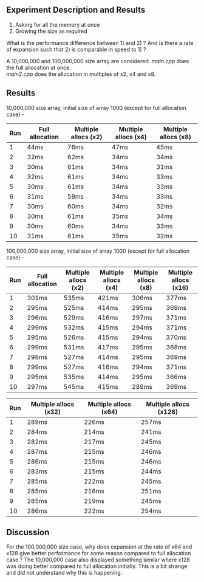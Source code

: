 ## Experiment Description and Results

1) Asking for all the memory at once
2) Growing the size as required

What is the performance difference between 1) and 2) ? And is there a rate of expansion such that 2)
is comparable in speed to 1) ?

A 10,000,000 and 100,000,000 size array are considered. _main.cpp_ does the full allocation at once.  
_main2.cpp_ does the allocation in multiples of x2, x4 and x8.

## Results

10,000,000 size array, initial size of array 1000 (except for full allocation case) -

| Run | Full allocation | Multiple  allocs (x2) | Multiple allocs (x4) | Multiple allocs (x8) |
|-----|-----------------|-----------------------|----------------------|----------------------|
| 1   | 44ms            | 76ms                  | 47ms                 | 45ms                 |
| 2   | 32ms            | 62ms                  | 34ms                 | 34ms                 |
| 3   | 30ms            | 61ms                  | 34ms                 | 31ms                 |
| 4   | 32ms            | 61ms                  | 34ms                 | 33ms                 |
| 5   | 30ms            | 61ms                  | 34ms                 | 33ms                 |
| 6   | 31ms            | 59ms                  | 34ms                 | 33ms                 |
| 7   | 30ms            | 60ms                  | 34ms                 | 32ms                 |
| 8   | 30ms            | 61ms                  | 35ms                 | 34ms                 |
| 9   | 30ms            | 60ms                  | 34ms                 | 33ms                 |
| 10  | 31ms            | 61ms                  | 35ms                 | 32ms                 |

100,000,000 size array, initial size of array 1000 (except for full allocation case) -

| Run | Full allocation | Multiple  allocs (x2) | Multiple allocs (x4) | Multiple allocs (x8) | Multiple allocs (x16) |
|-----|-----------------|-----------------------|----------------------|----------------------|-----------------------|
| 1   | 301ms           | 535ms                 | 421ms                | 306ms                | 377ms                 |
| 2   | 295ms           | 525ms                 | 414ms                | 295ms                | 369ms                 |
| 3   | 296ms           | 529ms                 | 416ms                | 297ms                | 371ms                 |
| 4   | 299ms           | 532ms                 | 415ms                | 294ms                | 371ms                 |
| 5   | 295ms           | 526ms                 | 415ms                | 294ms                | 370ms                 |
| 6   | 299ms           | 531ms                 | 417ms                | 295ms                | 368ms                 |
| 7   | 298ms           | 527ms                 | 414ms                | 295ms                | 369ms                 |
| 8   | 299ms           | 527ms                 | 416ms                | 294ms                | 371ms                 |
| 9   | 295ms           | 535ms                 | 414ms                | 295ms                | 366ms                 |
| 10  | 297ms           | 545ms                 | 415ms                | 289ms                | 369ms                 |

| Run | Multiple  allocs (x32) | Multiple  allocs (x64) | Multiple  allocs (x128) |
|-----|------------------------|------------------------|-------------------------|
| 1   | 289ms                  | 226ms                  | 257ms                   |
| 2   | 284ms                  | 214ms                  | 241ms                   |
| 3   | 282ms                  | 217ms                  | 245ms                   |
| 4   | 287ms                  | 215ms                  | 246ms                   |
| 5   | 286ms                  | 215ms                  | 246ms                   |
| 6   | 283ms                  | 215ms                  | 244ms                   |
| 7   | 285ms                  | 222ms                  | 245ms                   |
| 8   | 285ms                  | 216ms                  | 251ms                   |
| 9   | 285ms                  | 219ms                  | 245ms                   |
| 10  | 286ms                  | 222ms                  | 254ms                   |

## Discussion

For the 100,000,000 size case, why does expansion at the rate of x64 and x128 give better performance for some reason
compared to full allocation case ? The 10,000,000 case also displayed something similar where x128 was doing better
compared to full allocation initially. This is a bit strange and did not understand why this is happening.

